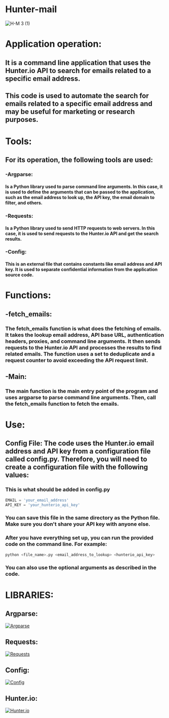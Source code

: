 # Hunter-mail

![H-M 3 (1)](https://user-images.githubusercontent.com/90658763/234571180-3f0fdcb6-0f01-44d4-b67b-d2dce62e714e.gif)



# Application operation:

## It is a command line application that uses the Hunter.io API to search for emails related to a specific email address.
## This code is used to automate the search for emails related to a specific email address and may be useful for marketing or research purposes.

# Tools:

## For its operation, the following tools are used:

### -Argparse:
#### Is a Python library used to parse command line arguments. In this case, it is used to define the arguments that can be passed to the application, such as the email address to look up, the API key, the email domain to filter, and others.
### -Requests: 
#### Is a Python library used to send HTTP requests to web servers. In this case, it is used to send requests to the Hunter.io API and get the search results.
### -Config:
#### This is an external file that contains constants like email address and API key. It is used to separate confidential information from the application source code.

# Functions:
## -fetch_emails:
### The fetch_emails function is what does the fetching of emails. It takes the lookup email address, API base URL, authentication headers, proxies, and command line arguments. It then sends requests to the Hunter.io API and processes the results to find related emails. The function uses a set to deduplicate and a request counter to avoid exceeding the API request limit.

## -Main:
### The main function is the main entry point of the program and uses argparse to parse command line arguments. Then, call the fetch_emails function to fetch the emails.

# Use:
## Config File: The code uses the Hunter.io email address and API key from a configuration file called config.py. Therefore, you will need to create a configuration file with the following values:

### This is what should be added in config.py
```python
EMAIL = 'your_email_address'
API_KEY = 'your_hunterio_api_key'
```

### You can save this file in the same directory as the Python file. Make sure you don't share your API key with anyone else.

### After you have everything set up, you can run the provided code on the command line. For example:
```python
python <file_name>.py <email_address_to_lookup> <hunterio_api_key>
```
### You can also use the optional arguments as described in the code.

# LIBRARIES:

## Argparse:
[![Argparse](https://user-images.githubusercontent.com/90658763/235024808-d9e3fe1d-fa76-40fc-9404-c28edbf32611.png)](https://docs.python.org/es/3/library/argparse.html)

## Requests:
[![Requests](https://user-images.githubusercontent.com/90658763/235026743-488143d7-310c-420f-8745-432ec8288d5b.png)](https://pypi.org/project/requests/)

## Config:
[![Config](https://user-images.githubusercontent.com/90658763/235028993-2337cb2f-d2c9-4ceb-a375-0d968735a32a.png)](https://wiki.python.org/moin/ConfigParserShootout)

## Hunter.io:

[![Hunter.io](https://user-images.githubusercontent.com/90658763/235299851-b87011fe-25ca-4d42-84c5-fde10ab3fc08.png)](https://hunter.io/users/sign_in)



